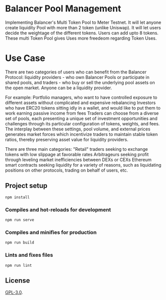 # Balancer Pool Management

Implementing Balancer's Multi Token Pool to Meter Testnet. It will let anyone create liquidity Pool with more than 2 token (unlike Uniswap). It will let users decide the weightage of the different tokens. Users can add upto 8 tokens. These multi Token Pool gives Uses more freedeom regarding Token Uses. 

# Use Case

There are two categories of users who can benefit from the Balancer Protocol: liquidity providers - who own Balancer Pools or participate in shared pools, and traders - who buy or sell the underlying pool assets on the open market.
Anyone can be a liquidity provider.

For example:
Portfolio managers, who want to have controlled exposure to different assets without complicated and expensive rebalancing 
Investors who have ERC20 tokens sitting idly in a wallet, and would like to put them to work earning passive income from fees 
Traders can choose from a diverse set of pools, each presenting a unique set of investment opportunities and challenges through its particular configuration of tokens, weights, and fees. The interplay between these settings, pool volume, and external prices generates market forces which incentivize traders to maintain stable token ratios, thereby preserving asset value for liquidity providers.

There are three main categories:
"Retail" traders seeking to exchange tokens with low slippage at favorable rates
Arbitrageurs seeking profit through leveling market inefficiencies between DEXs or CEXs 
Ethereum smart contracts seeking liquidity for a variety of reasons, such as liquidating positions on other protocols, trading on behalf of users, etc. 

## Project setup
```
npm install
```

### Compiles and hot-reloads for development
```
npm run serve
```

### Compiles and minifies for production
```
npm run build
```

### Lints and fixes files
```
npm run lint
```

## License

[GPL-3.0](LICENSE).
